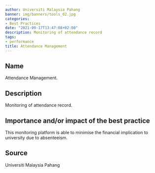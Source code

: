 ```yaml
---
author: Universiti Malaysia Pahang 
banner: img/banners/tools_02.jpg
categories:
- Best Practices
date: "2021-09-17T13:47:08+02:00"
description: Monitoring of attendance record
tags:
- performance
title: Attendance Management  
---
```


## Name

Attendance Management.

## Description

Monitoring of attendance record.  

## Importance and/or impact of the best practice

This monitoring platform is able to minimise the financial implication to university due to absenteeism.

## Source

Universiti Malaysia Pahang